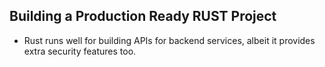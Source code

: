 ## Building a Production Ready RUST Project

- Rust runs well for building APIs for backend services, albeit it provides extra security features too.